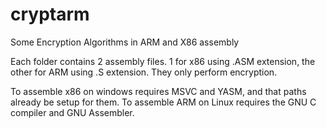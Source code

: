 # cryptarm
Some Encryption Algorithms in ARM and X86 assembly

Each folder contains 2 assembly files. 1 for x86 using .ASM extension, the other for ARM using .S extension.
They only perform encryption.

To assemble x86 on windows requires MSVC and YASM, and that paths already be setup for them.
To assemble ARM on Linux requires the GNU C compiler and GNU Assembler. 
